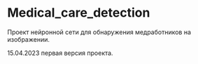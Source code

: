 # Medical_care_detection
Проект нейронной сети для обнаружения медработников на изображении.

15.04.2023 первая версия проекта.
